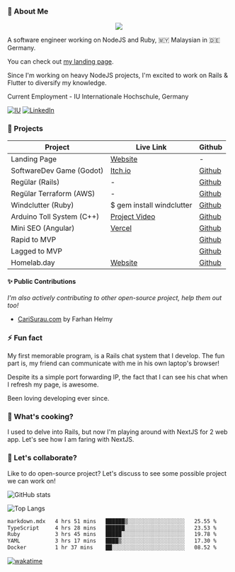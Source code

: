 ### 👋 About Me

<p align="center">
  <a href="https://skillicons.dev">
    <img src="https://skillicons.dev/icons?i=aws,nodejs,ts,js,rails,ruby,php" />
  </a>
</p>

A software engineer working on NodeJS and Ruby, 🇲🇾 Malaysian in 🇩🇪 Germany.

You can check out [my landing page](https://zafranudin.dev/).

Since I'm working on heavy NodeJS projects, I'm excited to work on Rails & Flutter to diversify my knowledge.

Current Employment - IU Internationale Hochschule, Germany

[![IU](https://img.shields.io/badge/IU_University-white?style=for-the-badge&logo=IU&logoColor=white)](https://www.iu.de/) [![LinkedIn](https://img.shields.io/badge/LinkedIn-0072b1?style=for-the-badge&logo=LinkedIn&logoColor=white)](https://www.linkedin.com/in/zafranudin-zafrin/) 




### 🎨 Projects

| Project                   | Live Link                                         | Github                                                          |
|---------------------------|---------------------------------------------------|-----------------------------------------------------------------|
| Landing Page              | [Website](https://zafranudin.dev)                            | -                                                               |
| SoftwareDev Game (Godot)  | [Itch.io](https://xavier-iv.itch.io/softwaredev)             | [Github](https://github.com/Xavier-IV/softwaredev-rpg)                 |
| Regülar (Rails)           | -                                                 | [Github](https://github.com/Xavier-IV/regeular_io)                        |
| Regülar Terraform (AWS)   | -                                                 | [Github](https://github.com/Xavier-IV/regeular_io.terraform)              |
| Windclutter (Ruby)        | $ gem install windclutter                         | [Github](https://github.com/Xavier-IV/windclutter)                        |
| Arduino Toll System (C++) | [Project Video](https://www.facebook.com/watch/?v=192834632804605) | [Github](https://github.com/Xavier-IV/dev.zafranudin.arduino.toll-system) |
| Mini SEO (Angular)        | [Vercel](https://mini-seo.vercel.app/)                      | [Github](https://github.com/Xavier-IV/mini-seo)                           |
| Rapid to MVP | | [Github](https://github.com/Xavier-IV/rapid-to-mvp) |
| Lagged to MVP | | [Github](https://github.com/Xavier-IV/lagged-to-mvp) |
| Homelab.day | [Website](https://homelab.day/) | [Github](https://github.com/Xavier-IV/homelab.day) |

#### ✨ Public Contributions
_I'm also actively contributing to other open-source project, help them out too!_

- [CariSurau.com](https://github.com/Xavier-IV/ratemysurau) by Farhan Helmy

### ⚡ Fun fact

My first memorable program, is a Rails chat system that I develop. The fun part is, my friend can communicate with me in his own laptop's browser!

Despite its a simple port forwarding IP, the fact that I can see his chat when I refresh my page, is awesome.

Been loving developing ever since.


### 🍳 What's cooking?

I used to delve into Rails, but now I'm playing around with NextJS for 2 web app. Let's see how I am faring with NextJS.

### 🤔 Let's collaborate?

Like to do open-source project? Let's discuss to see some possible project we can work on!

![GitHub stats](https://github-readme-stats-x6s6.vercel.app/api?username=Xavier-IV&show_icons=true&theme=transparent)

![Top Langs](https://github-readme-stats-x6s6.vercel.app/api/top-langs/?username=Xavier-IV&layout=compact&theme=transparent&hide=html,css,java,c%2B%2B,blade,cmake,swift,lua,arduino,c,kotlin,objective-c,vue,shell,dockerfile)

<!--START_SECTION:waka-->

```txt
markdown.mdx   4 hrs 51 mins   ██████▒░░░░░░░░░░░░░░░░░░   25.55 %
TypeScript     4 hrs 28 mins   ██████░░░░░░░░░░░░░░░░░░░   23.53 %
Ruby           3 hrs 45 mins   █████░░░░░░░░░░░░░░░░░░░░   19.78 %
YAML           3 hrs 17 mins   ████▒░░░░░░░░░░░░░░░░░░░░   17.30 %
Docker         1 hr 37 mins    ██░░░░░░░░░░░░░░░░░░░░░░░   08.52 %
```

<!--END_SECTION:waka-->

[![wakatime](https://wakatime.com/badge/user/346ac2ed-57bd-4954-bb4e-82ae89fd14b3.svg)](https://wakatime.com/@346ac2ed-57bd-4954-bb4e-82ae89fd14b3)
